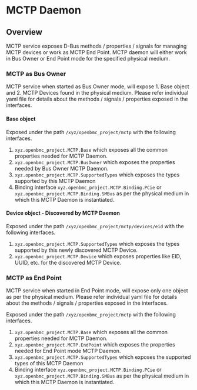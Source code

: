 # MCTP Daemon

## Overview
MCTP service exposes D-Bus methods / properties / signals for managing
MCTP devices or work as MCTP End Point. MCTP daemon will either
work in Bus Owner or End Point mode for the specified physical medium.

### MCTP as Bus Owner
MCTP service when started as Bus Owner mode, will expose 1. Base object
and 2. MCTP Devices found in the physical medium. Please refer individual
yaml file for details about the methods / signals / properties exposed in
the interfaces.

#### Base object
Exposed under the path `/xyz/openbmc_project/mctp` with the following
interfaces.
1. `xyz.openbmc_project.MCTP.Base` which exposes all the common properties
needed for MCTP Daemon.
2. `xyz.openbmc_project.MCTP.BusOwner` which exposes the properties needed
by Bus Owner MCTP Daemon.
3. `xyz.openbmc_project.MCTP.SupportedTypes` which exposes the types supported
by this MCTP Daemon
4. Binding interface `xyz.openbmc_project.MCTP.Binding.PCie` or
`xyz.openbmc_project.MCTP.Binding.SMBus` as per the physical medium in which
this MCTP Daemon is instantiated.

#### Device object - Discovered by MCTP Daemon
Exposed under the path `/xyz/openbmc_project/mctp/devices/eid` with the
following interfaces.
1. `xyz.openbmc_project.MCTP.SupportedTypes` which exposes the types supported
by this newly discovered MCTP Device.
2. `xyz.openbmc_project.MCTP.Device` which exposes properties like EID, UUID,
etc. for the discovered MCTP Device.

### MCTP as End Point
MCTP service when started in End Point mode, will expose only one object
as per the physical medium. Please refer individual yaml file for details about
the methods / signals / properties exposed in the interfaces.

Exposed under the path `/xyz/openbmc_project/mctp` with the following
interfaces.
1. `xyz.openbmc_project.MCTP.Base` which exposes all the common properties
needed for MCTP Daemon.
2. `xyz.openbmc_project.MCTP.EndPoint` which exposes the properties needed
for End Point mode MCTP Daemon.
3. `xyz.openbmc_project.MCTP.SupportedTypes` which exposes the supported types
of this MCTP Daemon
4. Binding interface `xyz.openbmc_project.MCTP.Binding.PCie` or
`xyz.openbmc_project.MCTP.Binding.SMBus` as per the physical medium in which
this MCTP Daemon is instantiated.
